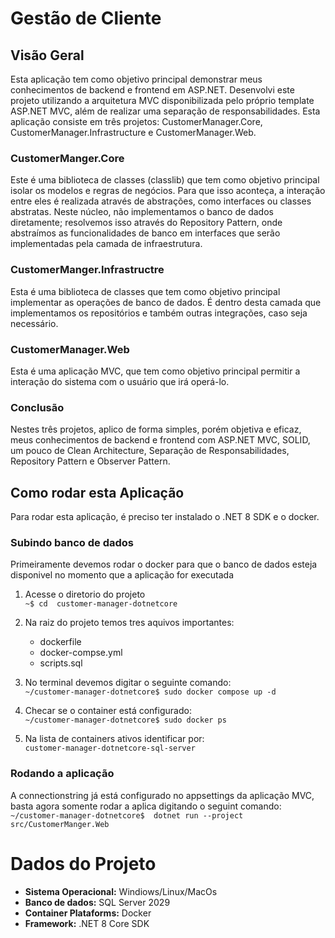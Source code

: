 # Gestão de Cliente

## Visão Geral

Esta aplicação tem como objetivo principal demonstrar meus conhecimentos de backend e frontend em ASP.NET. Desenvolvi este projeto utilizando a arquitetura MVC disponibilizada pelo próprio template ASP.NET MVC, além de realizar uma separação de responsabilidades. Esta aplicação consiste em três projetos: CustomerManager.Core, CustomerManager.Infrastructure e CustomerManager.Web.

### CustomerManger.Core

Este é uma biblioteca de classes (classlib) que tem como objetivo principal isolar os modelos e regras de negócios. Para que isso aconteça, a interação entre eles é realizada através de abstrações, como interfaces ou classes abstratas. Neste núcleo, não implementamos o banco de dados diretamente; resolvemos isso através do Repository Pattern, onde abstraímos as funcionalidades de banco em interfaces que serão implementadas pela camada de infraestrutura.

### CustomerManger.Infrastructre
Esta é uma biblioteca de classes que tem como objetivo principal implementar as operações de banco de dados. É dentro desta camada que implementamos os repositórios e também outras integrações, caso seja necessário.


### CustomerManager.Web

Esta é uma aplicação MVC, que tem como objetivo principal permitir a interação do sistema com o usuário que irá operá-lo.


### Conclusão

Nestes três projetos, aplico de forma simples, porém objetiva e eficaz, meus conhecimentos de backend e frontend com ASP.NET MVC, SOLID, um pouco de Clean Architecture, Separação de Responsabilidades, Repository Pattern e Observer Pattern.

## Como rodar esta Aplicação

Para rodar esta aplicação, é preciso ter instalado o .NET 8 SDK e o docker.

### Subindo banco de dados

Primeiramente devemos rodar o docker para que o banco de dados esteja disponivel no momento que a aplicação for executada

1. Acesse o diretorio do projeto\
```~$ cd  customer-manager-dotnetcore```

2. Na raiz do projeto temos tres aquivos importantes:
   - dockerfile
   - docker-compse.yml
   - scripts.sql

3. No terminal devemos digitar o seguinte comando:\
   ```~/customer-manager-dotnetcore$ sudo docker compose up -d```

4. Checar se o container está configurado:\
   ```~/customer-manager-dotnetcore$ sudo docker ps```

5. Na lista de containers ativos identificar por:\
   ```customer-manager-dotnetcore-sql-server```

### Rodando a aplicação

A connectionstring já está configurado no appsettings da aplicação MVC, basta agora somente rodar a aplica digitando o seguint comando:\
```~/customer-manager-dotnetcore$  dotnet run --project src/CustomerManger.Web``` 



# Dados do Projeto

- **Sistema Operacional:** Windiows/Linux/MacOs
- **Banco de dados:** SQL Server 2029
- **Container Plataforms:** Docker
- **Framework:** .NET 8 Core SDK
  


